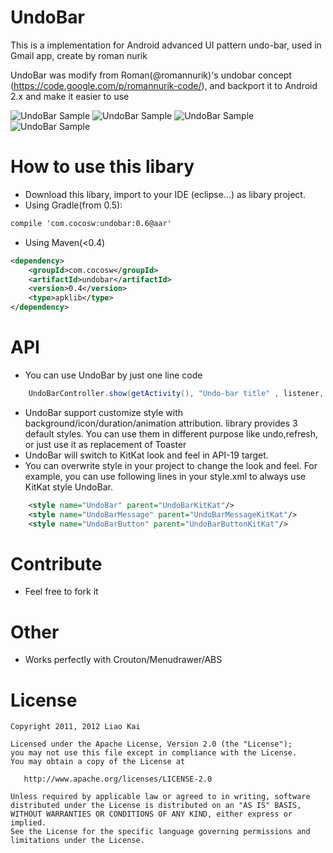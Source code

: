 UndoBar
=======

This is a implementation for Android advanced UI pattern undo-bar, used in Gmail app, create by roman nurik

UndoBar was modify from Roman(@romannurik)'s undobar concept (https://code.google.com/p/romannurik-code/), and backport it to Android 2.x and make it easier to use

![UndoBar Sample](https://github.com/soarcn/UndoBar/blob/master/art/redo.png?raw=true)
![UndoBar Sample](https://github.com/soarcn/UndoBar/blob/master/art/refresh.png?raw=true)
![UndoBar Sample](https://github.com/soarcn/UndoBar/blob/master/art/customize.png?raw=true)
![UndoBar Sample](https://github.com/soarcn/UndoBar/blob/master/art/kitkat.png?raw=true)

How to use this libary
=======

- Download this libary, import to your IDE (eclipse...) as libary project.
- Using Gradle(from 0.5):

```xml
compile 'com.cocosw:undobar:0.6@aar'
```

- Using Maven(<0.4)

```xml
<dependency>
    <groupId>com.cocosw</groupId>
    <artifactId>undobar</artifactId>
    <version>0.4</version>
    <type>apklib</type>
</dependency>
```



API
=======

- You can use UndoBar by just one line code

``` java
    UndoBarController.show(getActivity(), "Undo-bar title" , listener, undoToken);
```

- UndoBar support customize style with background/icon/duration/animation attribution. library provides 3 default styles. You can use them in different purpose like undo,refresh, or just use it as replacement of Toaster
- UndoBar will switch to KitKat look and feel in API-19 target.
- You can overwrite style in your project to change the look and feel. For example, you can use following lines in your style.xml to always use KitKat style UndoBar.

```xml
    <style name="UndoBar" parent="UndoBarKitKat"/>
    <style name="UndoBarMessage" parent="UndoBarMessageKitKat"/>
    <style name="UndoBarButton" parent="UndoBarButtonKitKat"/>
```

Contribute
=======

- Feel free to fork it


Other
=======
- Works perfectly with Crouton/Menudrawer/ABS


License
=======

    Copyright 2011, 2012 Liao Kai

    Licensed under the Apache License, Version 2.0 (the "License");
    you may not use this file except in compliance with the License.
    You may obtain a copy of the License at

       http://www.apache.org/licenses/LICENSE-2.0

    Unless required by applicable law or agreed to in writing, software
    distributed under the License is distributed on an "AS IS" BASIS,
    WITHOUT WARRANTIES OR CONDITIONS OF ANY KIND, either express or implied.
    See the License for the specific language governing permissions and
    limitations under the License.
